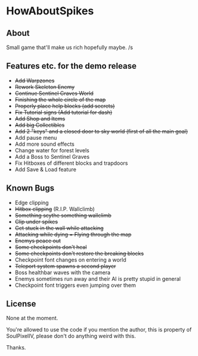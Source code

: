 # HowAboutSpikes

## About
Small game that'll make us rich hopefully maybe. /s

## Features etc. for the demo release
- ~~Add Warpzones~~
- ~~Rework Skeleton Enemy~~
- ~~Continue Sentinel Graves World~~
- ~~Finishing the whole circle of the map~~
- ~~Properly place help blocks (add secrets)~~
- ~~Fix Tutorial signs (Add tutorial for dash)~~
- ~~Add Shop and Items~~
- ~~Add big Collectibles~~
- ~~Add 2 "keys" and a closed door to sky world (first of all the main goal)~~
- Add pause menu
- Add more sound effects
- Change water for forest levels
- Add a Boss to Sentinel Graves
- Fix Hitboxes of different blocks and trapdoors
- Add Save & Load feature

## Known Bugs
- Edge clipping
- ~~Hitbox clipping~~ (R.I.P. Wallclimb)
- ~~Something scythe something wallclimb~~
- ~~Clip under spikes~~
- ~~Get stuck in the wall while attacking~~
- ~~Attacking while dying = Flying through the map~~
- ~~Enemys peace out~~
- ~~Some checkpoints don't heal~~
- ~~Some checkpoints don't restore the breaking blocks~~
- Checkpoint font changes on entering a world
- ~~Teleport system spawns a second player~~
- Boss healthbar waves with the camera
- Enemys sometimes run away and their AI is pretty stupid in general
- Checkpoint font triggers even jumping over them

## License
None at the moment.

You're allowed to use the code if you mention the author, this is property of SoulPixelIV, please don't do anything weird with this.

Thanks.
